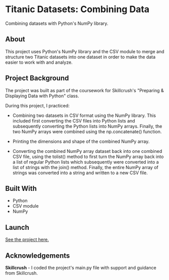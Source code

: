 # Titanic Datasets: Combining Data
Combining datasets with Python's NumPy library.

## About
This project uses Python's NumPy library and the CSV module to merge and structure two Titanic datasets into one dataset in order to make the data easier to work with and analyze. 

## Project Background
The project was built as part of the coursework for Skillcrush's "Preparing & Displaying Data with Python" class.

During this project, I practiced: 

- Combining two datasets in CSV format using the NumPy library. This included first converting the CSV files into Python lists and subsequently converting the Python lists into NumPy arrays. Finally, the two NumPy arrays were combined using the np.concatenate() function. 

- Printing the dimensions and shape of the combined NumPy array. 

- Converting the combined NumPy array dataset back into one combined CSV file, using the tolist() method to first turn the NumPy array back into a list of regular Python lists which subsequently were converted into a list of strings with the join() method. Finally, the entire NumPy array of strings was converted into a string and written to a new CSV file.  

## Built With 
- Python
- CSV module
- NumPy

## Launch
[See the project here.](https://replit.com/@lonemortensen/skillcrush-py-cl03-ls03-titanic-combine-data-numpy-final)

## Acknowledgements

**Skillcrush** - I coded the project's main.py file with support and guidance from Skillcrush. 